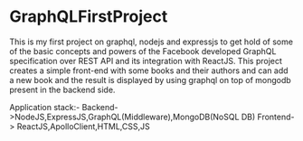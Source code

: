 # GraphQLFirstProject
This is my first project on graphql, nodejs and expressjs to get hold of some of the basic concepts and powers of the Facebook developed GraphQL specification over REST API 
and its integration with ReactJS.
This project creates a simple front-end with some books and their authors and can add a new book and the result is displayed by using graphql on top of 
mongodb present in the backend side.

Application stack:-    Backend->NodeJS,ExpressJS,GraphQL(Middleware),MongoDB(NoSQL DB)
                       Frontend-> ReactJS,ApolloClient,HTML,CSS,JS
